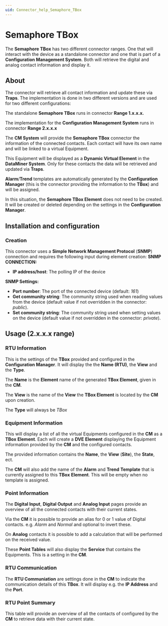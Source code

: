 ```yaml
---
uid: Connector_help_Semaphore_TBox
---
```


# Semaphore TBox

The **Semaphore TBox** has two different connector ranges. One that will interact with the device as a standalone connector and one that is part of a **Configuration Management System**.
Both will retrieve the digital and analog contact information and display it.

## About

The connector will retrieve all contact information and update these via **Traps**. The implementation is done in two different versions and are used for two different configurations:

The standalone **Semaphore TBox** runs in connector **Range 1.x.x.x.**

The implementation for the **Configuration Management System** runs in connector **Range 2.x.x.x**

The **CM System** will provide the **Semaphore TBox** connector the information of the connected contacts. Each contact will have its own name and will be linked to a virtual Equipment.

This Equipment will be displayed as a **Dynamic Virtual Element** in the **DataMiner System**. Only for these contacts the data will be retrieved and updated via **Traps**.

**Alarm**/**Trend** templates are automatically generated by the **Configuration Manager** (this is the connector providing the information to the **TBox**) and will be assigned.

In this situation, the **Semaphore TBox Element** does not need to be created. It will be created or deleted depending on the settings in the **Configuration Manager**.

## Installation and configuration

### Creation

This connector uses a **Simple Network Management Protocol** (**SNMP**) connection and requires the following input during element creation:
**SNMP CONNECTION:**

- **IP address/host**: The polling IP of the device

**SNMP Settings:**

- **Port number**: The port of the connected device (default: *161*)
- **Get community string**: The community string used when reading values from the device (default value if not overridden in the connector: *public*).
- **Set community string**: The community string used when setting values on the device (default value if not overridden in the connector: *private*).

## Usage (2.x.x.x range)

### RTU Information

This is the settings of the **TBox** provided and configured in the **Configuration Manager**. It will display the the **Name (RTU)**, the **View** and the **Type**.

The **Name** is the **Element** name of the generated **TBox Element**, given in the **CM**.

The **View** is the name of the **View** the **TBox Element** is located by the **CM** upon creation.

The **Type** will always be *TBox*

### Equipment Information

This will display a list of all the virtual Equipments configured in the **CM** as a **TBox** **Element**. Each will create a **DVE** **Element** displaying the Equipment information provided by the **CM** and the configured contacts.

The provided information contains the **Name**, the **View** (**Site**), the **State**, ect.

The **CM** will also add the name of the **Alarm** and **Trend** **Template** that is currently assigned to this **TBox** **Element**. This will be empty when no template is assigned.

### Point Information

The **Digital Input**, **Digital Output** and **Analog Input** pages provide an overview of all the connected contacts with their current states.

Via the **CM** it is possible to provide an alias for 0 or 1 value of Digital contacts. e.g. *Alarm* and *Normal* and optional to invert these.

On **Analog** contacts it is possible to add a calculation that will be performed on the received value.

These **Point Tables** will also display the **Service** that contains the Equipments. This is a setting in the **CM**.

### RTU Communication

The **RTU Communiation** are settings done in the **CM** to indicate the communication details of this **TBox**. It will display e.g. the **IP Address** and the **Port**.

### RTU Point Summary

This table will provide an overview of all the contacts of configured by the **CM** to retrieve data with their current state.
